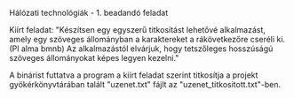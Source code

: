 Hálózati technológiák - 1. beadandó feladat

Kiírt feladat:
"Készítsen egy egyszerű titkosítást lehetővé alkalmazást, amely egy szöveges állományban a karaktereket a rákövetkezőre cseréli ki. (Pl alma bmnb) 
Az alkalmazástól elvárjuk, hogy tetszőleges hosszúságú szöveges állományokat képes legyen kezelni."

A binárist futtatva a program a kiírt feladat szerint titkosítja a projekt gyökérkönyvtárában talált "uzenet.txt" fájlt az "uzenet_titkositott.txt"-ben.
